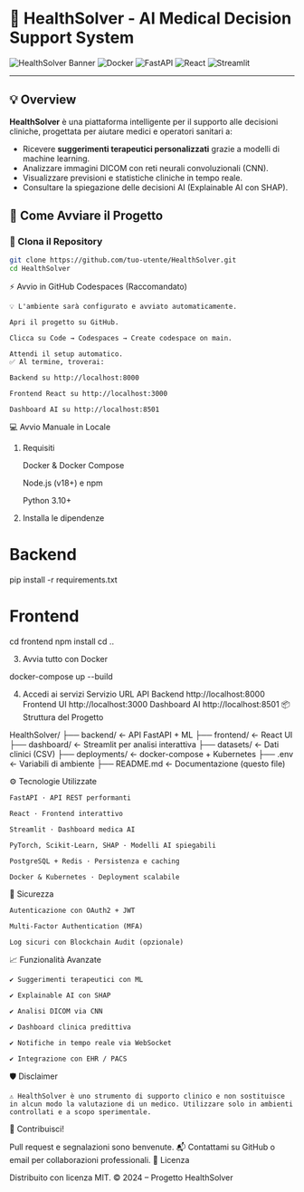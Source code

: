 # 🧠 HealthSolver - AI Medical Decision Support System

![HealthSolver Banner](https://img.shields.io/badge/AI--Powered-Medical%20App-blue?style=flat-square)
![Docker](https://img.shields.io/badge/Docker-Ready-informational?style=flat-square)
![FastAPI](https://img.shields.io/badge/FastAPI-%E2%9C%85-green?style=flat-square)
![React](https://img.shields.io/badge/React-Frontend-blue?style=flat-square)
![Streamlit](https://img.shields.io/badge/Dashboard-Streamlit-orange?style=flat-square)

---

## 💡 Overview

**HealthSolver** è una piattaforma intelligente per il supporto alle decisioni cliniche, progettata per aiutare medici e operatori sanitari a:
- Ricevere **suggerimenti terapeutici personalizzati** grazie a modelli di machine learning.
- Analizzare immagini DICOM con reti neurali convoluzionali (CNN).
- Visualizzare previsioni e statistiche cliniche in tempo reale.
- Consultare la spiegazione delle decisioni AI (Explainable AI con SHAP).



## 🚀 Come Avviare il Progetto

### 🔁 Clona il Repository
```bash
git clone https://github.com/tuo-utente/HealthSolver.git
cd HealthSolver
```
⚡ Avvio in GitHub Codespaces (Raccomandato)

    💡 L'ambiente sarà configurato e avviato automaticamente.

    Apri il progetto su GitHub.

    Clicca su Code → Codespaces → Create codespace on main.

    Attendi il setup automatico.
    ✅ Al termine, troverai:

    Backend su http://localhost:8000

    Frontend React su http://localhost:3000

    Dashboard AI su http://localhost:8501

💻 Avvio Manuale in Locale
1. Requisiti

    Docker & Docker Compose

    Node.js (v18+) e npm

    Python 3.10+

2. Installa le dipendenze

# Backend
pip install -r requirements.txt

# Frontend
cd frontend
npm install
cd ..

3. Avvia tutto con Docker

docker-compose up --build

4. Accedi ai servizi
Servizio	URL
API Backend	http://localhost:8000
Frontend UI	http://localhost:3000
Dashboard AI	http://localhost:8501
📦 Struttura del Progetto

HealthSolver/
├── backend/            ← API FastAPI + ML
├── frontend/           ← React UI
├── dashboard/          ← Streamlit per analisi interattiva
├── datasets/           ← Dati clinici (CSV)
├── deployments/        ← docker-compose + Kubernetes
├── .env                ← Variabili di ambiente
├── README.md           ← Documentazione (questo file)

⚙️ Tecnologie Utilizzate

    FastAPI · API REST performanti

    React · Frontend interattivo

    Streamlit · Dashboard medica AI

    PyTorch, Scikit-Learn, SHAP · Modelli AI spiegabili

    PostgreSQL + Redis · Persistenza e caching

    Docker & Kubernetes · Deployment scalabile

🔐 Sicurezza

    Autenticazione con OAuth2 + JWT

    Multi-Factor Authentication (MFA)

    Log sicuri con Blockchain Audit (opzionale)

📈 Funzionalità Avanzate

    ✔️ Suggerimenti terapeutici con ML

    ✔️ Explainable AI con SHAP

    ✔️ Analisi DICOM via CNN

    ✔️ Dashboard clinica predittiva

    ✔️ Notifiche in tempo reale via WebSocket

    ✔️ Integrazione con EHR / PACS

🛡 Disclaimer

    ⚠️ HealthSolver è uno strumento di supporto clinico e non sostituisce in alcun modo la valutazione di un medico. Utilizzare solo in ambienti controllati e a scopo sperimentale.

🤝 Contribuisci!

Pull request e segnalazioni sono benvenute.
📬 Contattami su GitHub o email per collaborazioni professionali.
🧪 Licenza

Distribuito con licenza MIT.
© 2024 – Progetto HealthSolver
